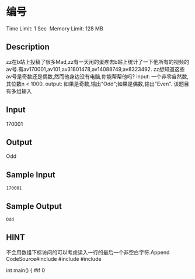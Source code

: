 # 编号
Time Limit: 1 Sec  Memory Limit: 128 MB


## Description
zz在b站上投稿了很多Mad,zz有一天闲的蛋疼去b站上统计了一下他所有的视频的av号.有av170001,av101,av31801478,av14088749,av8323492. zz想知道这些av号是奇数还是偶数,然而他身边没有电脑,你能帮帮他吗? input: 一个非零自然数,其位数n < 1000. output: 如果是奇数,输出"Odd";如果是偶数,输出"Even".
该题目有多组输入

## Input
170001

## Output
Odd

## Sample Input
```
170001
```
## Sample Output
```
Odd

```

## HINT
不会用数组下标访问的可以考虑读入一行的最后一个非空白字符.Append CodeSource#include 
#include 
#include 

int main()
{
#if 0